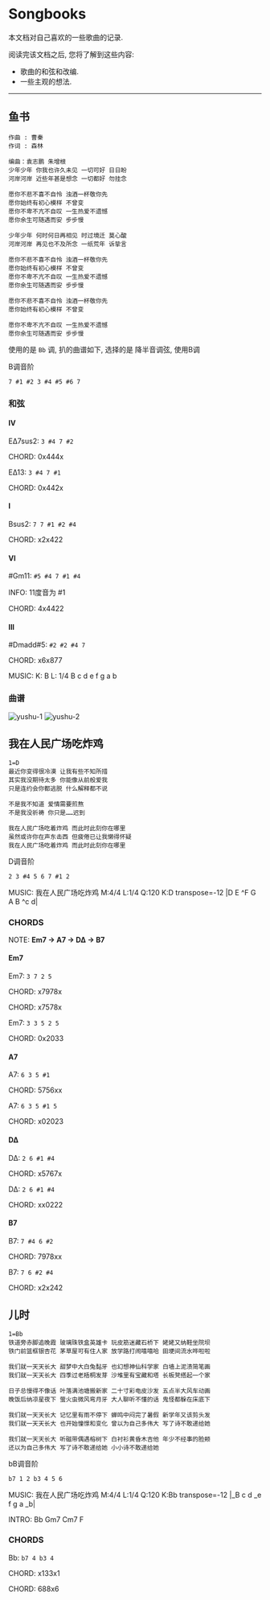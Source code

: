 Songbooks
==========

本文档对自己喜欢的一些歌曲的记录.

阅读完该文档之后, 您将了解到这些内容:

* 歌曲的和弦和改编.
* 一些主观的想法.

--------------------------------------------------------

鱼书
----
```
作曲 : 曹秦
作词 : 森林

编曲：袁志鹏 朱增根
少年少年 你我也许久未见 一切可好 日日盼
河岸河岸 近些年甚是想念 一切都好 勿挂念

愿你不悲不喜不自怜 浊酒一杯敬你先
愿你始终有初心模样 不曾变
愿你不卑不亢不自叹 一生热爱不遗憾
愿你余生可随遇而安 步步慢

少年少年 何时何日再相见 时过境迁 莫心酸
河岸河岸 再见也不及所念 一纸荒年 诉挚言

愿你不悲不喜不自怜 浊酒一杯敬你先
愿你始终有初心模样 不曾变
愿你不卑不亢不自叹 一生热爱不遗憾
愿你余生可随遇而安 步步慢

愿你不悲不喜不自怜 浊酒一杯敬你先
愿你始终有初心模样 不曾变

愿你不卑不亢不自叹 一生热爱不遗憾
愿你余生可随遇而安 步步慢
```

使用的是 `Bb` 调, 扒的曲谱如下, 选择的是 降半音调弦, 使用B调

B调音阶

```
7 #1 #2 3 #4 #5 #6 7
```

### 和弦
#### IV
E∆7sus2: `3 #4 7 #2`

CHORD: 0x444x

E∆13: `3 #4 7 #1`

CHORD: 0x442x

#### I
Bsus2: `7 7 #1 #2 #4`

CHORD: x2x422

#### VI
\#Gm11: `#5 #4 7 #1 #4`

INFO: 11度音为 #1

CHORD: 4x4422

#### III
\#Dmadd#5: `#2 #2 #4 7`

CHORD: x6x877

MUSIC:
K: B
L: 1/4
B c d e f g a b

### 曲谱
![yushu-1](https://raw.githubusercontent.com/dengqinghua/roses/master/assets/images/鱼书-part1.png)
![yushu-2](https://raw.githubusercontent.com/dengqinghua/roses/master/assets/images/鱼书-part2.png)

我在人民广场吃炸鸡
-----------------
```
1=D
最近你变得很冷漠 让我有些不知所措
其实我没期待太多 你能像从前般爱我
只是连约会你都逃脱 什么解释都不说

不是我不知道 爱情需要煎熬
不是我没祈祷 你只是……迟到

我在人民广场吃着炸鸡 而此时此刻你在哪里
虽然或许你在声东击西 但疲倦已让我懒得怀疑
我在人民广场吃着炸鸡 而此时此刻你在哪里
```

D调音阶

```
2 3 #4 5 6 7 #1 2
```

MUSIC:
我在人民广场吃炸鸡
M:4/4
L:1/4
Q:120
K:D transpose=-12
|D E ^F G A B ^c d|

### CHORDS
NOTE: **Em7 -> A7 -> D∆ -> B7**

#### Em7
Em7: `3 7 2 5`

CHORD: x7978x

CHORD: x7578x

Em7: `3 3 5 2 5`

CHORD: 0x2033

#### A7
A7: `6 3 5 #1`

CHORD: 5756xx

A7: `6 3 5 #1 5`

CHORD: x02023

#### D∆
D∆: `2 6 #1 #4`

CHORD: x5767x

D∆: `2 6 #1 #4`

CHORD: xx0222

#### B7
B7: `7 #4 6 #2`

CHORD: 7978xx

B7: `7 6 #2 #4`

CHORD: x2x242

儿时
----
```
1=Bb
铁道旁赤脚追晚霞 玻璃珠铁盒英雄卡 玩皮筋迷藏石桥下 姥姥又纳鞋坐院坝
铁门前篮框银杏花 茅草屋可有住人家 放学路打闹嘻嘻哈 田埂间流水哗啦啦

我们就一天天长大 甜梦中大白兔黏牙 也幻想神仙科学家 白墙上泥渍简笔画
我们就一天天长大 四季过老梧桐发芽 沙堆里有宝藏和塔 长板凳搭起一个家

日子总慢得不像话 叶落满池塘搬新家 二十寸彩电皮沙发 五点半大风车动画
晚饭后纳凉星夜下 萤火虫微风弯月牙 大人聊听不懂的话 鬼怪都躲在床底下

我们就一天天长大 记忆里有雨不停下 蝉鸣中闷完了暑假 新学年又该剪头发
我们就一天天长大 也开始憧憬和变化 曾以为自己多伟大 写了诗不敢递给她

我们就一天天长大 听磁带偶遇榕树下 白衬衫黄昏木吉他 年少不经事的脸颊
还以为自己多伟大 写了诗不敢递给她 小小诗不敢递给她
```

bB调音阶

```
b7 1 2 b3 4 5 6
```

MUSIC:
我在人民广场吃炸鸡
M:4/4
L:1/4
Q:120
K:Bb transpose=-12
|_B c d _e f g a _b|

INTRO: Bb Gm7 Cm7 F

### CHORDS
Bb: `b7 4 b3 4`

CHORD: x133x1

CHORD: 688x6
